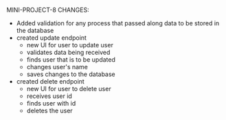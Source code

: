 MINI-PROJECT-8 CHANGES:
- Added validation for any process that passed along data to be stored in the database
- created update endpoint
  * new UI for user to update user
  * validates data being received
  * finds user that is to be updated
  * changes user's name
  * saves changes to the database
- created delete endpoint
  * new UI for user to delete user
  * receives user id
  * finds user with id
  * deletes the user


